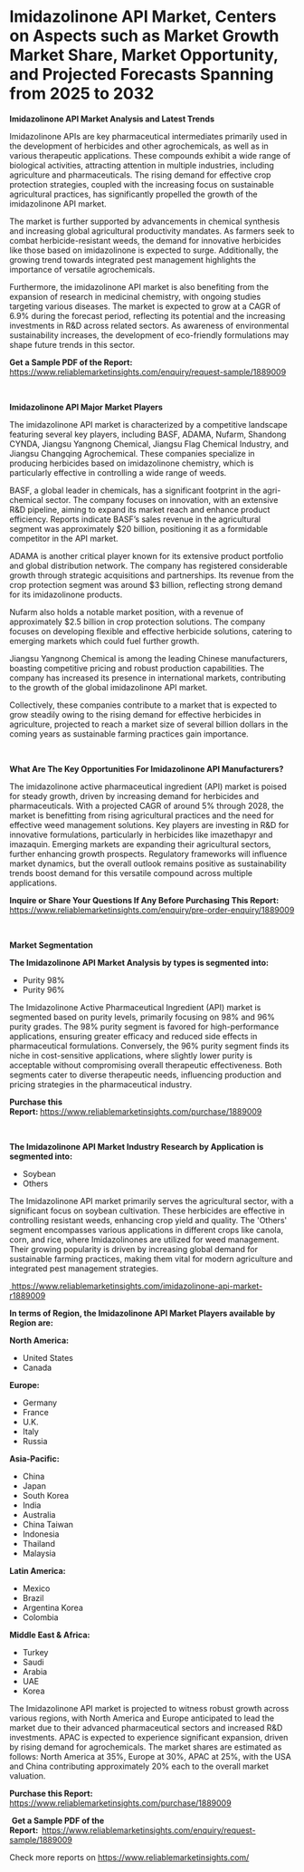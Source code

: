 <p><h1>Imidazolinone API Market, Centers on Aspects such as Market Growth Market Share, Market Opportunity, and Projected Forecasts Spanning from 2025 to 2032</h1></p><p><strong>Imidazolinone API Market Analysis and Latest Trends</strong></p>
<p><p>Imidazolinone APIs are key pharmaceutical intermediates primarily used in the development of herbicides and other agrochemicals, as well as in various therapeutic applications. These compounds exhibit a wide range of biological activities, attracting attention in multiple industries, including agriculture and pharmaceuticals. The rising demand for effective crop protection strategies, coupled with the increasing focus on sustainable agricultural practices, has significantly propelled the growth of the imidazolinone API market.</p><p>The market is further supported by advancements in chemical synthesis and increasing global agricultural productivity mandates. As farmers seek to combat herbicide-resistant weeds, the demand for innovative herbicides like those based on imidazolinone is expected to surge. Additionally, the growing trend towards integrated pest management highlights the importance of versatile agrochemicals.</p><p>Furthermore, the imidazolinone API market is also benefiting from the expansion of research in medicinal chemistry, with ongoing studies targeting various diseases. The market is expected to grow at a CAGR of 6.9% during the forecast period, reflecting its potential and the increasing investments in R&D across related sectors. As awareness of environmental sustainability increases, the development of eco-friendly formulations may shape future trends in this sector.</p></p>
<p><strong>Get a Sample PDF of the Report:&nbsp;</strong> <a href="https://www.reliablemarketinsights.com/enquiry/request-sample/1889009?utm_campaign=2244&utm_medium=2&utm_source=Github&utm_content=ia&utm_term=28032025&utm_id=imidazolinone-api">https://www.reliablemarketinsights.com/enquiry/request-sample/1889009</a></p>
<p>&nbsp;</p>
<p><strong>Imidazolinone API Major Market Players</strong></p>
<p><p>The imidazolinone API market is characterized by a competitive landscape featuring several key players, including BASF, ADAMA, Nufarm, Shandong CYNDA, Jiangsu Yangnong Chemical, Jiangsu Flag Chemical Industry, and Jiangsu Changqing Agrochemical. These companies specialize in producing herbicides based on imidazolinone chemistry, which is particularly effective in controlling a wide range of weeds.</p><p>BASF, a global leader in chemicals, has a significant footprint in the agri-chemical sector. The company focuses on innovation, with an extensive R&D pipeline, aiming to expand its market reach and enhance product efficiency. Reports indicate BASF’s sales revenue in the agricultural segment was approximately $20 billion, positioning it as a formidable competitor in the API market.</p><p>ADAMA is another critical player known for its extensive product portfolio and global distribution network. The company has registered considerable growth through strategic acquisitions and partnerships. Its revenue from the crop protection segment was around $3 billion, reflecting strong demand for its imidazolinone products.</p><p>Nufarm also holds a notable market position, with a revenue of approximately $2.5 billion in crop protection solutions. The company focuses on developing flexible and effective herbicide solutions, catering to emerging markets which could fuel further growth.</p><p>Jiangsu Yangnong Chemical is among the leading Chinese manufacturers, boasting competitive pricing and robust production capabilities. The company has increased its presence in international markets, contributing to the growth of the global imidazolinone API market.</p><p>Collectively, these companies contribute to a market that is expected to grow steadily owing to the rising demand for effective herbicides in agriculture, projected to reach a market size of several billion dollars in the coming years as sustainable farming practices gain importance.</p></p>
<p>&nbsp;</p>
<p><strong>What Are The Key Opportunities For Imidazolinone API Manufacturers?</strong></p>
<p><p>The imidazolinone active pharmaceutical ingredient (API) market is poised for steady growth, driven by increasing demand for herbicides and pharmaceuticals. With a projected CAGR of around 5% through 2028, the market is benefitting from rising agricultural practices and the need for effective weed management solutions. Key players are investing in R&D for innovative formulations, particularly in herbicides like imazethapyr and imazaquin. Emerging markets are expanding their agricultural sectors, further enhancing growth prospects. Regulatory frameworks will influence market dynamics, but the overall outlook remains positive as sustainability trends boost demand for this versatile compound across multiple applications.</p></p>
<p><strong>Inquire or Share Your Questions If Any Before Purchasing This Report:</strong> <a href="https://www.reliablemarketinsights.com/enquiry/pre-order-enquiry/1889009?utm_campaign=2244&utm_medium=2&utm_source=Github&utm_content=ia&utm_term=28032025&utm_id=imidazolinone-api">https://www.reliablemarketinsights.com/enquiry/pre-order-enquiry/1889009</a></p>
<p>&nbsp;</p>
<p><strong>Market Segmentation</strong></p>
<p><strong>The Imidazolinone API Market Analysis by types is segmented into:</strong></p>
<p><ul><li>Purity 98%</li><li>Purity 96%</li></ul></p>
<p><p>The Imidazolinone Active Pharmaceutical Ingredient (API) market is segmented based on purity levels, primarily focusing on 98% and 96% purity grades. The 98% purity segment is favored for high-performance applications, ensuring greater efficacy and reduced side effects in pharmaceutical formulations. Conversely, the 96% purity segment finds its niche in cost-sensitive applications, where slightly lower purity is acceptable without compromising overall therapeutic effectiveness. Both segments cater to diverse therapeutic needs, influencing production and pricing strategies in the pharmaceutical industry.</p></p>
<p><strong>Purchase this Report:&nbsp;</strong><a href="https://www.reliablemarketinsights.com/purchase/1889009?utm_campaign=2244&utm_medium=2&utm_source=Github&utm_content=ia&utm_term=28032025&utm_id=imidazolinone-api">https://www.reliablemarketinsights.com/purchase/1889009</a></p>
<p>&nbsp;</p>
<p><strong>The Imidazolinone API Market Industry Research by Application is segmented into:</strong></p>
<p><ul><li>Soybean</li><li>Others</li></ul></p>
<p><p>The Imidazolinone API market primarily serves the agricultural sector, with a significant focus on soybean cultivation. These herbicides are effective in controlling resistant weeds, enhancing crop yield and quality. The 'Others' segment encompasses various applications in different crops like canola, corn, and rice, where Imidazolinones are utilized for weed management. Their growing popularity is driven by increasing global demand for sustainable farming practices, making them vital for modern agriculture and integrated pest management strategies.</p></p>
<p><a href="https://www.reliablemarketinsights.com/imidazolinone-api-market-r1889009?utm_campaign=2244&utm_medium=2&utm_source=Github&utm_content=ia&utm_term=28032025&utm_id=imidazolinone-api">&nbsp;https://www.reliablemarketinsights.com/imidazolinone-api-market-r1889009</a></p>
<p><strong>In terms of Region, the Imidazolinone API Market Players available by Region are:</strong></p>
<p>
    <p> <strong> North America: </strong>
        <ul>
            <li>United States</li>
            <li>Canada</li>
        </ul>
        </p> 
    <p> <strong> Europe: </strong>
        <ul>
            <li>Germany</li>
            <li>France</li>
            <li>U.K.</li>
            <li>Italy</li>
            <li>Russia</li>
        </ul>
        </p> 
    <p> <strong> Asia-Pacific: </strong>
        <ul>
            <li>China</li>
            <li>Japan</li>
            <li>South Korea</li>
            <li>India</li>
            <li>Australia</li>
            <li>China Taiwan</li>
            <li>Indonesia</li>
            <li>Thailand</li>
            <li>Malaysia</li>
        </ul>
        </p> 
    <p> <strong> Latin America: </strong>
        <ul>
            <li>Mexico</li>
            <li>Brazil</li>
            <li>Argentina Korea</li>
            <li>Colombia</li>
        </ul>
        </p> 
    <p> <strong> Middle East & Africa: </strong>
        <ul>
            <li>Turkey</li>
            <li>Saudi</li>
            <li>Arabia</li>
            <li>UAE</li>
            <li>Korea</li>
        </ul>
    </p>
    </p>
<p><p>The Imidazolinone API market is projected to witness robust growth across various regions, with North America and Europe anticipated to lead the market due to their advanced pharmaceutical sectors and increased R&D investments. APAC is expected to experience significant expansion, driven by rising demand for agrochemicals. The market shares are estimated as follows: North America at 35%, Europe at 30%, APAC at 25%, with the USA and China contributing approximately 20% each to the overall market valuation.</p></p>
<p><strong>Purchase this Report: </strong><a href="https://www.reliablemarketinsights.com/purchase/1889009?utm_campaign=2244&utm_medium=2&utm_source=Github&utm_content=ia&utm_term=28032025&utm_id=imidazolinone-api">https://www.reliablemarketinsights.com/purchase/1889009</a></p>
<p>&nbsp;<strong>Get a Sample PDF of the Report:&nbsp;&nbsp;</strong><a href="https://www.reliablemarketinsights.com/enquiry/request-sample/1889009?utm_campaign=2244&utm_medium=2&utm_source=Github&utm_content=ia&utm_term=28032025&utm_id=imidazolinone-api">https://www.reliablemarketinsights.com/enquiry/request-sample/1889009</a></p>
<p><strong></strong></p>
<p>Check more reports on <a href="https://www.reliablemarketinsights.com/?utm_campaign=2244&utm_medium=2&utm_source=Github&utm_content=ia&utm_term=28032025&utm_id=imidazolinone-api">https://www.reliablemarketinsights.com/</a></p>
